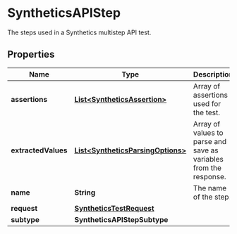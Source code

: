 

# SyntheticsAPIStep

The steps used in a Synthetics multistep API test.

## Properties

Name | Type | Description | Notes
------------ | ------------- | ------------- | -------------
**assertions** | [**List&lt;SyntheticsAssertion&gt;**](SyntheticsAssertion.md) | Array of assertions used for the test. |  [optional]
**extractedValues** | [**List&lt;SyntheticsParsingOptions&gt;**](SyntheticsParsingOptions.md) | Array of values to parse and save as variables from the response. |  [optional]
**name** | **String** | The name of the step. |  [optional]
**request** | [**SyntheticsTestRequest**](SyntheticsTestRequest.md) |  |  [optional]
**subtype** | **SyntheticsAPIStepSubtype** |  |  [optional]



